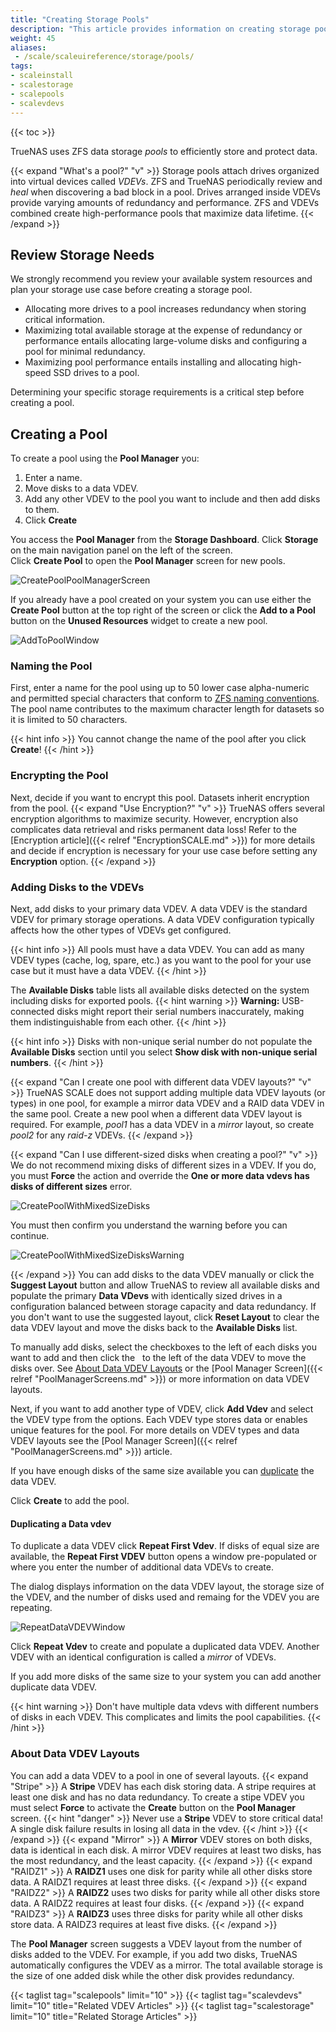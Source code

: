 ```yaml
---
title: "Creating Storage Pools"
description: "This article provides information on creating storage pools and using VDEV layout options in TrueNAS SCALE."
weight: 45
aliases:
 - /scale/scaleuireference/storage/pools/
tags:
- scaleinstall
- scalestorage
- scalepools
- scalevdevs
---
```


{{< toc >}}


TrueNAS uses ZFS data storage *pools* to efficiently store and protect data.

{{< expand "What's a pool?" "v" >}}
Storage pools attach drives organized into virtual devices called *VDEVs*.
ZFS and TrueNAS periodically review and *heal* when discovering a bad block in a pool.
Drives arranged inside VDEVs provide varying amounts of redundancy and performance.
ZFS and VDEVs combined create high-performance pools that maximize data lifetime.
{{< /expand >}}

## Review Storage Needs

We strongly recommend you review your available system resources and plan your storage use case before creating a storage pool.
* Allocating more drives to a pool increases redundancy when storing critical information.
* Maximizing total available storage at the expense of redundancy or performance entails allocating large-volume disks and configuring a pool for minimal redundancy.
* Maximizing pool performance entails installing and allocating high-speed SSD drives to a pool.

Determining your specific storage requirements is a critical step before creating a pool.

## Creating a Pool
To create a pool using the **Pool Manager** you:

1. Enter a name.
2. Move disks to a data VDEV.
3. Add any other VDEV to the pool you want to include and then add disks to them.
4. Click **Create**

You access the **Pool Manager** from the **Storage Dashboard**. 
Click **Storage** on the main navigation panel on the left of the screen.  
Click **Create Pool** to open the **Pool Manager** screen for new pools.

![CreatePoolPoolManagerScreen](/images/SCALE/22.12/CreatePoolPoolManagerScreen.png "Crete Pool Pool Manager")

If you already have a pool created on your system you can use either the **Create Pool** button at the top right of the screen or click the **Add to a Pool** button on the **Unused Resources** widget to create a new pool.

![AddToPoolWindow](/images/SCALE/22.12/AddToPoolWindow.png "Add To Pool") 

### Naming the Pool
First, enter a name for the pool using up to 50 lower case alpha-numeric and permitted special characters that conform to [ZFS naming conventions](https://docs.oracle.com/cd/E23824_01/html/821-1448/gbcpt.html). 
The pool name contributes to the maximum character length for datasets so it is limited to 50 characters. 

{{< hint info >}}
You cannot change the name of the pool after you click **Create**! 
{{< /hint >}}
### Encrypting the Pool
Next, decide if you want to encrypt this pool. Datasets inherit encryption from the pool.
{{< expand "Use Encryption?" "v" >}}
TrueNAS offers several encryption algorithms to maximize security.
However, encryption also complicates data retrieval and risks permanent data loss!
Refer to the [Encryption article]({{< relref "EncryptionSCALE.md" >}}) for more details and decide if encryption is necessary for your use case before setting any **Encryption** option.
{{< /expand >}}
### Adding Disks to the VDEVs
Next, add disks to your primary data VDEV. 
A data VDEV is the standard VDEV for primary storage operations.
A data VDEV configuration typically affects how the other types of VDEVs get configured.

{{< hint info >}}
All pools must have a data VDEV. 
You can add as many VDEV types (cache, log, spare, etc.) as you want to the pool for your use case but it must have a data VDEV. 
{{< /hint >}}

The **Available Disks** table lists all available disks detected on the system including disks for exported pools. 
{{< hint warning >}}
**Warning:** USB-connected disks might report their serial numbers inaccurately, making them indistinguishable from each other.
{{< /hint >}}

{{< hint info >}}
Disks with non-unique serial number do not populate the **Available Disks** section until you select **Show disk with non-unique serial numbers**.
{{< /hint >}}

{{< expand "Can I create one pool with different data VDEV layouts?" "v" >}}
TrueNAS SCALE does not support adding multiple data VDEV layouts (or types) in one pool, for example a mirror data VDEV and a RAID data VDEV in the same pool.
Create a new pool when a different data VDEV layout is required.
For example, *pool1* has a data VDEV in a *mirror* layout, so create *pool2* for any *raid-z* VDEVs.
{{< /expand >}}

{{< expand "Can I use different-sized disks when creating a pool?" "v" >}}
We do not recommend mixing disks of different sizes in a VDEV. If you do, you must **Force** the action and override the **One or more data vdevs has disks of different sizes** error. 

![CreatePoolWithMixedSizeDisks](/images/SCALE/22.12/CreatePoolWithMixedSizeDisks.png "Pool Create Force Option")

You must then confirm you understand the warning before you can continue.

![CreatePoolWithMixedSizeDisksWarning](/images/SCALE/22.12/CreatePoolWithMixedSizeDisksWarning.png "Pool Create Different Disk Size Warning")

{{< /expand >}}
You can add disks to the data VDEV manually or click the **Suggest Layout** button and allow TrueNAS to review all available disks and populate the primary **Data VDevs** with identically sized drives in a configuration balanced between storage capacity and data redundancy. 
If you don't want to use the suggested layout, click **Reset Layout** to clear the data VDEV layout and move the disks back to the **Available Disks** list. 

To manually add disks, select the checkboxes to the left of each disks you want to add and then click the <i class="fa fa-arrow-right" aria-hidden="true" title="Right Arrow"></i>&nbsp; to the left of the data VDEV to move the disks over. See [About Data VDEV Layouts](#about-data-vdev-layouts) or the [Pool Manager Screen]({{< relref "PoolManagerScreens.md" >}}) or more information on data VDEV layouts.

Next, if you want to add another type of VDEV, click **Add Vdev** and select the VDEV type from the options.
Each VDEV type stores data or enables unique features for the pool.
For more details on VDEV types and data VDEV layouts see the [Pool Manager Screen]({{< relref "PoolManagerScreens.md" >}}) article.

If you have enough disks of the same size available you can [duplicate](#duplicating-a-data-vdev) the data VDEV.

Click **Create** to add the pool.

#### Duplicating a Data vdev
To duplicate a data VDEV click **Repeat First Vdev**. 
If disks of equal size are available, the **Repeat First VDEV** button opens a window pre-populated or where you enter the number of additional data VDEVs to create. 

The dialog displays information on the data VDEV layout, the storage size of the VDEV, and the number of disks used and remaing for the VDEV you are repeating.

![RepeatDataVDEVWindow](/images/SCALE/22.12/RepeatDataVDEVWindow.png "Duplicating a Data VDev")

Click **Repeat Vdev** to create and populate a duplicated data VDEV. 
Another VDEV with an identical configuration is called a *mirror* of VDEVs.

If you add more disks of the same size to your system you can add another duplicate data VDEV. 

{{< hint warning >}}
Don't have multiple data vdevs with different numbers of disks in each VDEV.
This complicates and limits the pool capabilities.
{{< /hint >}}

### About Data VDEV Layouts
You can add a data VDEV to a pool in one of several layouts.
{{< expand "Stripe" >}}
A **Stripe** VDEV has each disk storing data. A stripe requires at least one disk and has no data redundancy.
To create a stipe VDEV you must select **Force** to activate the **Create** button on the **Pool Manager** screen.
{{< hint "danger" >}}
Never use a **Stripe** VDEV to store critical data!
A single disk failure results in losing all data in the vdev.
{{< /hint >}}
{{< /expand >}}
{{< expand "Mirror" >}}
A **Mirror** VDEV stores on both disks, data is identical in each disk.
A mirror VDEV requires at least two disks, has the most redundancy, and the least capacity.
{{< /expand >}}
{{< expand "RAIDZ1" >}}
A **RAIDZ1** uses one disk for parity while all other disks store data.
A RAIDZ1 requires at least three disks.
{{< /expand >}}
{{< expand "RAIDZ2" >}}
A **RAIDZ2** uses two disks for parity while all other disks store data.
A RAIDZ2 requires at least four disks.
{{< /expand >}}
{{< expand "RAIDZ3" >}}
A **RAIDZ3** uses three disks for parity while all other disks store data.
A RAIDZ3 requires at least five disks.
{{< /expand >}}

The **Pool Manager** screen suggests a VDEV layout from the number of disks added to the VDEV.
For example, if you add two disks, TrueNAS automatically configures the VDEV as a mirror. 
The total available storage is the size of one added disk while the other disk provides redundancy.

{{< taglist tag="scalepools" limit="10" >}}
{{< taglist tag="scalevdevs" limit="10" title="Related VDEV Articles" >}}
{{< taglist tag="scalestorage" limit="10" title="Related Storage Articles" >}}